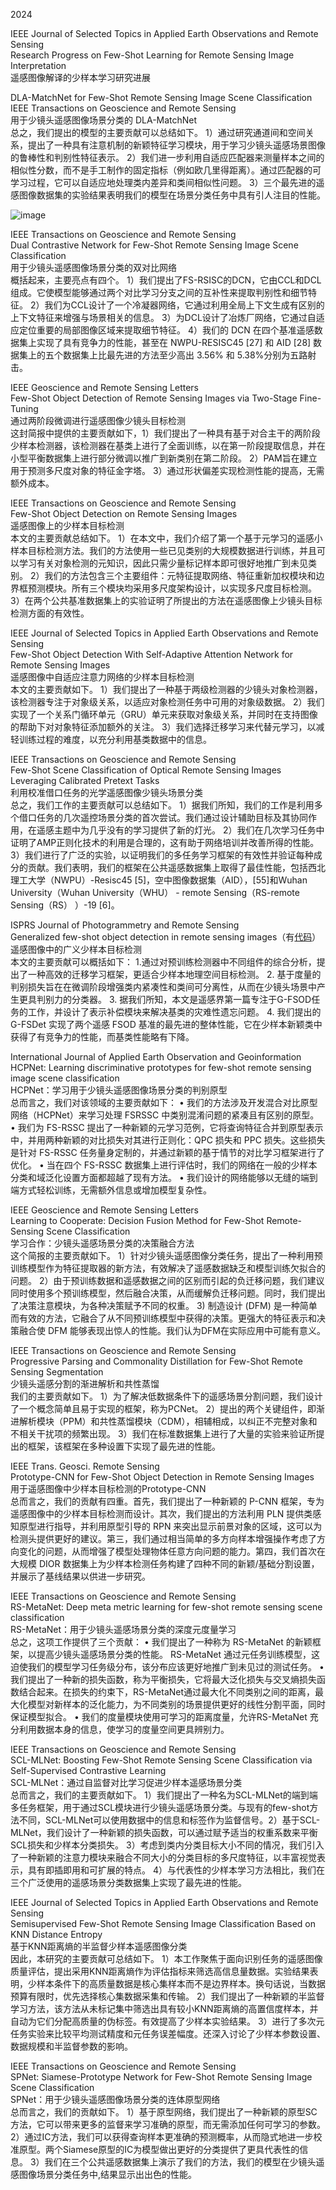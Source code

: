 2024

IEEE Journal of Selected Topics in Applied Earth Observations and Remote Sensing  
Research Progress on Few-Shot Learning for Remote Sensing Image Interpretation  
遥感图像解译的少样本学习研究进展  


DLA-MatchNet for Few-Shot Remote Sensing Image Scene Classification  
IEEE Transactions on Geoscience and Remote Sensing  
用于少镜头遥感图像场景分类的 DLA-MatchNet  
总之，我们提出的模型的主要贡献可以总结如下。 1）通过研究通道间和空间关系，提出了一种具有注意机制的新颖特征学习模块，用于学习少镜头遥感场景图像的鲁棒性和判别性特征表示。 2）我们进一步利用自适应匹配器来测量样本之间的相似性分数，而不是手工制作的固定指标（例如欧几里得距离）。通过匹配器的可学习过程，它可以自适应地处理类内差异和类间相似性问题。 3）三个最先进的遥感图像数据集的实验结果表明我们的模型在场景分类任务中具有引人注目的性能。  

![image](https://github.com/ZYJ-Group/Tanghy/assets/94824386/08987c40-06af-496e-9be4-bfc8ac28bebb)  


IEEE Transactions on Geoscience and Remote Sensing  
Dual Contrastive Network for Few-Shot Remote Sensing Image Scene Classification  
用于少镜头遥感图像场景分类的双对比网络  
概括起来，主要亮点有四个。 1）我们提出了FS-RSISC的DCN，它由CCL和DCL组成。它使模型能够通过两个对比学习分支之间的互补性来提取判别性和细节特征。 2）我们为CCL设计了一个冷凝器网络，它通过利用全局上下文生成有区别的上下文特征来增强与场景相关的信息。 3）为DCL设计了冶炼厂网络，它通过自适应定位重要的局部图像区域来提取细节特征。 4）我们的 DCN 在四个基准遥感数据集上实现了具有竞争力的性能，甚至在 NWPU-RESISC45 [27] 和 AID [28] 数据集上的五个数据集上比最先进的方法至少高出 3.56% 和 5.38%分别为五路射击。  


IEEE Geoscience and Remote Sensing Letters  
Few-Shot Object Detection of Remote Sensing Images via Two-Stage Fine-Tuning  
通过两阶段微调进行遥感图像少镜头目标检测  
这封简报中提供的主要贡献如下，1）我们提出了一种具有基于对合主干的两阶段少样本检测器，该检测器在基类上进行了全面训练，以在第一阶段提取信息，并在小型平衡数据集上进行部分微调以推广到新类别在第二阶段。 2）PAM旨在建立用于预测多尺度对象的特征金字塔。 3）通过形状偏差实现检测性能的提高，无需额外成本。  

IEEE Transactions on Geoscience and Remote Sensing  
Few-Shot Object Detection on Remote Sensing Images  
遥感图像上的少样本目标检测  
本文的主要贡献总结如下。 1）在本文中，我们介绍了第一个基于元学习的遥感小样本目标检测方法。我们的方法使用一些已见类别的大规模数据进行训练，并且可以学习有关对象检测的元知识，因此只需少量标记样本即可很好地推广到未见类别。 2）我们的方法包含三个主要组件：元特征提取网络、特征重新加权模块和边界框预测模块。所有三个模块均采用多尺度架构设计，以实现多尺度目标检测。 3）在两个公共基准数据集上的实验证明了所提出的方法在遥感图像上少镜头目标检测方面的有效性。  

IEEE Journal of Selected Topics in Applied Earth Observations and Remote Sensing  
Few-Shot Object Detection With Self-Adaptive Attention Network for Remote Sensing Images  
遥感图像中自适应注意力网络的少样本目标检测  
本文的主要贡献如下。 1）我们提出了一种基于两级检测器的少镜头对象检测器，该检测器专注于对象级关系，以适应对象检测任务中可用的对象级数据。 2）我们实现了一个关系门循环单元（GRU）单元来获取对象级关系，并同时在支持图像的帮助下对对象特征添加额外的关注。 3）我们选择迁移学习来代替元学习，以减轻训练过程的难度，以充分利用基类数据中的信息。  

IEEE Transactions on Geoscience and Remote Sensing  
Few-Shot Scene Classification of Optical Remote Sensing Images Leveraging Calibrated Pretext Tasks  
利用校准借口任务的光学遥感图像少镜头场景分类  
总之，我们工作的主要贡献可以总结如下。 1）据我们所知，我们的工作是利用多个借口任务的几次遥控场景分类的首次尝试。我们通过设计辅助目标及其协同作用，在遥感主题中为几乎没有的学习提供了新的灯光。 2）我们在几次学习任务中证明了AMP正则化技术的利用是合理的，这有助于网络培训并改善所得的性能。 3）我们进行了广泛的实验，以证明我们的多任务学习框架的有效性并验证每种成分的贡献。我们表明，我们的框架在公共遥感数据集上取得了最佳性能，包括西北理工大学（NWPU）-Resisc45 [5]，空中图像数据集（AID），[55]和Wuhan University（Wuhan University（WHU） -  remote Sensing（RS-remote Sensing（RS） ）-19 [6]。  

ISPRS Journal of Photogrammetry and Remote Sensing  
Generalized few-shot object detection in remote sensing images（有[代码](https://github.com/RSer-XDU/G-FSDet)）  
遥感图像中的广义少样本目标检测  
本文的主要贡献可以概括如下： 1.通过对预训练检测器中不同组件的综合分析，提出了一种高效的迁移学习框架，更适合少样本地理空间目标检测。 2. 基于度量的判别损失旨在在微调阶段增强类内紧凑性和类间可分离性，从而在少镜头场景中产生更具判别力的分类器。 3. 据我们所知，本文是遥感界第一篇专注于G-FSOD任务的工作，并设计了表示补偿模块来解决基类的灾难性遗忘问题。 4. 我们提出的 G-FSDet 实现了两个遥感 FSOD 基准的最先进的整体性能，它在少样本新颖类中获得了有竞争力的性能，而基类性能略有下降。  
  

International Journal of Applied Earth Observation and Geoinformation  
HCPNet: Learning discriminative prototypes for few-shot remote sensing image scene classification  
HCPNet：学习用于少镜头遥感图像场景分类的判别原型  
总而言之，我们对该领域的主要贡献如下： • 我们的方法涉及开发混合对比原型网络（HCPNet）来学习处理 FSRSSC 中类别混淆问题的紧凑且有区别的原型。 • 我们为 FS-RSSC 提出了一种新颖的元学习范例，它将查询特征合并到原型表示中，并用两种新颖的对比损失对其进行正则化：QPC 损失和 PPC 损失。这些损失是针对 FS-RSSC 任务量身定制的，并通过新颖的基于情节的对比学习框架进行了优化。 • 当在四个 FS-RSSC 数据集上进行评估时，我们的网络在一般的少样本分类和域泛化设置方面都超越了现有方法。 • 我们设计的网络能够以无缝的端到端方式轻松训练，无需额外信息或增加模型复杂性。  

IEEE Geoscience and Remote Sensing Letters  
Learning to Cooperate: Decision Fusion Method for Few-Shot Remote-Sensing Scene Classification  
学习合作：少镜头遥感场景分类的决策融合方法  
这个简报的主要贡献如下。 1）针对少镜头遥感图像分类任务，提出了一种利用预训练模型作为特征提取器的新方法，有效解决了遥感数据缺乏和模型训练欠拟合的问题。 2）由于预训练数据和遥感数据之间的区别而引起的负迁移问题，我们建议同时使用多个预训练模型，然后融合决策，从而缓解负迁移问题。同时，我们提出了决策注意模块，为各种决策赋予不同的权重。 3) 制造设计 (DFM) 是一种简单而有效的方法，它融合了从不同预训练模型中获得的决策。更强大的特征表示和决策融合使 DFM 能够表现出惊人的性能。我们认为DFM在实际应用中可能有意义。  

IEEE Transactions on Geoscience and Remote Sensing  
Progressive Parsing and Commonality Distillation for Few-Shot Remote Sensing Segmentation  
少镜头遥感分割的渐进解析和共性蒸馏  
我们的主要贡献如下。 1）为了解决低数据条件下的遥感场景分割问题，我们设计了一个概念简单且易于实现的框架，称为PCNet。 2）提出的两个关键组件，即渐进解析模块（PPM）和共性蒸馏模块（CDM），相辅相成，以纠正不完整对象和不相关干扰项的频繁出现。 3）我们在标准数据集上进行了大量的实验来验证所提出的框架，该框架在多种设置下实现了最先进的性能。  


IEEE Trans. Geosci. Remote Sensing  
Prototype-CNN for Few-Shot Object Detection in Remote Sensing Images  
用于遥感图像中少样本目标检测的Prototype-CNN  
总而言之，我们的贡献有四重。首先，我们提出了一种新颖的 P-CNN 框架，专为遥感图像中的少样本目标检测而设计。其次，我们提出的方法利用 PLN 提供类感知原型进行指导，并利用原型引导的 RPN 来突出显示前景对象的区域，这可以为检测头提供更好的建议。第三，我们通过相当简单的多方向样本增强操作考虑了方向变化的问题，从而增强了模型处理物体任意方向问题的能力。第四，我们首次在大规模 DIOR 数据集上为少样本检测任务构建了四种不同的新颖/基础分割设置，并展示了基线结果以供进一步研究。  
  

IEEE Transactions on Geoscience and Remote Sensing  
RS-MetaNet: Deep meta metric learning for few-shot remote sensing scene classification  
RS-MetaNet：用于少镜头遥感场景分类的深度元度量学习  
总之，这项工作提供了三个贡献： • 我们提出了一种称为 RS-MetaNet 的新颖框架，以提高少镜头遥感场景分类的性能。 RS-MetaNet 通过元任务训练模型，这迫使我们的模型学习任务级分布，该分布应该更好地推广到未见过的测试任务。 • 我们提出了一种新的损失函数，称为平衡损失，它将最大泛化损失与交叉熵损失函数结合起来。在损失的约束下，RS-MetaNet通过最大化不同类别之间的距离，最大化模型对新样本的泛化能力，为不同类别的场景提供更好的线性分割平面，同时保证模型拟合。 • 我们的度量模块使用可学习的距离度量，允许RS-MetaNet 充分利用数据本身的信息，使学习的度量空间更具辨别力。  

IEEE Transactions on Geoscience and Remote Sensing  
SCL-MLNet: Boosting Few-Shot Remote Sensing Scene Classification via Self-Supervised Contrastive Learning  
SCL-MLNet：通过自监督对比学习促进少样本遥感场景分类  
总而言之，我们的主要贡献如下。 1）我们提出了一种名为SCL-MLNet的端到端多任务框架，用于通过SCL模块进行少镜头遥感场景分类。与现有的few-shot方法不同，SCL-MLNet可以使用数据中的信息和标签作为监督信号。2）基于SCL-MLNet，我们设计了一种新颖的损失函数，可以通过赋予适当的权重系数来平衡SCL损失和少样本分类损失。 3）考虑到类内分类目标大小不同的情况，我们引入了一种新颖的注意力模块来融合不同大小的分类目标的多尺度特征，以丰富视觉表示，具有即插即用和可扩展的特点。 4）与代表性的少样本学习方法相比，我们在三个广泛使用的遥感场景分类数据集上实现了最先进的性能。  


IEEE Journal of Selected Topics in Applied Earth Observations and Remote Sensing  
Semisupervised Few-Shot Remote Sensing Image Classification Based on KNN Distance Entropy  
基于KNN距离熵的半监督少样本遥感图像分类  
因此，本研究的主要贡献可总结如下。 1）本工作聚焦于面向识别任务的遥感图像质量评估，提出采用KNN距离熵作为评估指标来筛选高信息量数据。实验结果表明，少样本条件下的高质量数据是核心集样本而不是边界样本。换句话说，当数据预算有限时，优先选择核心集数据采集和传输。 2）我们提出了一种新颖的半监督学习方法，该方法从未标记集中筛选出具有较小KNN距离熵的高置信度样本，并自动为它们分配高质量的伪标签。有效提高了少样本实验结果。 3）进行了多次元任务实验来比较平均测试精度和元任务误差幅度。还深入讨论了少样本参数设置、数据规模和半监督参数的影响。  


IEEE Transactions on Geoscience and Remote Sensing  
SPNet: Siamese-Prototype Network for Few-Shot Remote Sensing Image Scene Classification  
SPNet：用于少镜头遥感图像场景分类的连体原型网络  
总而言之，我们的贡献如下。 1）基于原型网络，我们提出了一种新颖的原型SC方法，它可以带来更多的监督来学习准确的原型，而无需添加任何可学习的参数。 2）通过IC方法，我们可以获得查询样本更准确的预测概率，从而隐式地进一步校准原型。两个Siamese原型的IC为模型做出更好的分类提供了更具代表性的信息。 3）我们在三个公共遥感数据集上演示了我们的方法，我们的模型在少镜头遥感图像场景分类任务中,结果显示出出色的性能。  
